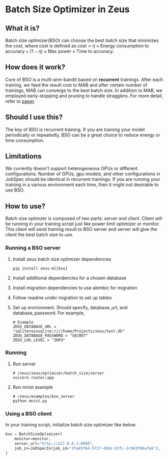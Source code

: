 # Batch Size Optimizer in Zeus

## What it is?

Batch size optimizer(BSO) can choose the best batch size that minimizes the cost, where cost is defined as $cost = \eta \times \text{Energy consumption to accuracy} + (1-\eta) \times \text{Max power}\times \text{Time to accuracy}$.

## How does it work?

Core of BSO is a multi-arm-bandit based on **recurrent** trainings. After each training, we feed the result cost to MAB and after certain number of trainings, MAB can converge to the best batch size. In addition to MAB, we employed early-stopping and pruning to handle stragglers. For more detail, refer to [paper](https://www.usenix.org/conference/nsdi23/presentation/you).

## Should I use this?

The key of BSO is recurrent training. If you are training your model periodically or repeatedly, BSO can be a great choice to reduce energy or time consumption.

## Limitations

We currently doesn't support heterogeneous GPUs or different configurations. Number of GPUs, gpu models, and other configurations in JobSpec should be identical in recurrent trainings. If you are running your training in a various environment each time, then it might not desirable to use BSO.

## How to use?

Batch size optimzer is composed of two parts: server and client. Client will be running in your training script just like power limit optimizer or monitor. This client will send training result to BSO server and server will give the client the best batch size to use.

### Running a BSO server

1. Install zeus batch size optimizer dependencies

    ```shell
    pip install zeus-ml[bso]
    ```

2. Install additional dependencies for a chosen database
3. Install migration dependencies to use alembic for migration
4. Follow readme under migration to set up tables

5. Set up environment. Should specify, database_url, and database_password. For example,

    ```shell
    # Example 
    ZEUS_DATABASE_URL = "sqlite+aiosqlite:////home/Projects/zeus/test.db"
    ZEUS_DATABASE_PASSWORD = "SECRET"
    ZEUS_LOG_LEVEL = "INFO"
    ```

### Running

1. Run server

    ```shell
    # /zeus/zeus/optimizer/batch_size/server
    uvicorn router:app 
    ```

2. Run mnist example

    ```shell
    # /zeus/examples/bso_server
    python mnist.py
    ```

### Using a BSO client

In your training script, initialize batch size optimizer like below.

```python
bso = BatchSizeOptimizer(
    monitor=monitor,
    server_url="http://127.0.0.1:8000",
    job_in=JobSpecIn(job_id="3fa85f64-5717-4562-b3fc-2c963f66afa6"),
)
```
